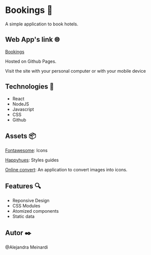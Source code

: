 # Bookings 🏨

A simple application to book hotels.

## Web App's link 🌐

[Bookings](https://alemeinardi.github.io/bookings/)

Hosted on Github Pages.

Visit the site with your personal computer or with your mobile device

## Technologies 🔧

- React
- NodeJS
- Javascript
- CSS
- Github

## Assets 📦

[Fontawesome](https://fontawesome.com/): Icons

[Happyhues](https://www.happyhues.co/): Styles guides

[Online convert](https://image.online-convert.com/convert-to-ico): An application to convert images into icons.

## Features 🔍

- Reponsive Design
- CSS Modules
- Atomized components
- Static data

## Autor ✒️
@Alejandra Meinardi
